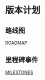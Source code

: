 # 版本计划

## 路线图

[ROADMAP](https://github.com/cubefs/cubefs/blob/master/ROADMAP.md)

## 里程碑事件

[MILESTONES](https://github.com/cubefs/cubefs/milestones)

